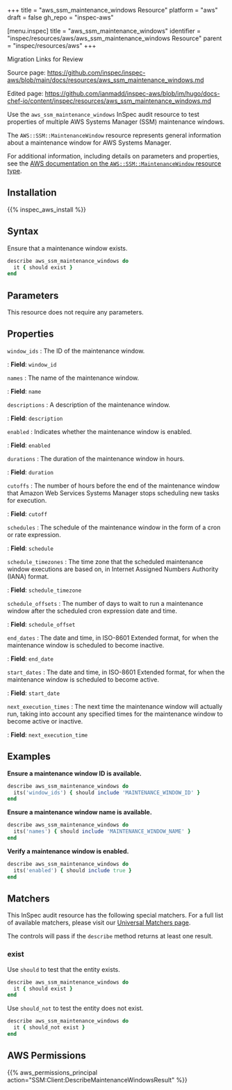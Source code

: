 +++
title = "aws_ssm_maintenance_windows Resource"
platform = "aws"
draft = false
gh_repo = "inspec-aws"

[menu.inspec]
title = "aws_ssm_maintenance_windows"
identifier = "inspec/resources/aws/aws_ssm_maintenance_windows Resource"
parent = "inspec/resources/aws"
+++

<div class="admonition-note">
<p class="admonition-note-title">Migration Links for Review</p>
<div class="admonition-note-text">
<p>Source page: <a href="https://github.com/inspec/inspec-aws/blob/main/docs/resources/aws_ssm_maintenance_windows.md">https://github.com/inspec/inspec-aws/blob/main/docs/resources/aws_ssm_maintenance_windows.md</a></p>
<p>Edited page: <a href="https://github.com/ianmadd/inspec-aws/blob/im/hugo/docs-chef-io/content/inspec/resources/aws_ssm_maintenance_windows.md">https://github.com/ianmadd/inspec-aws/blob/im/hugo/docs-chef-io/content/inspec/resources/aws_ssm_maintenance_windows.md</a></p>
</div>
</div>


Use the `aws_ssm_maintenance_windows` InSpec audit resource to test properties of multiple AWS Systems Manager (SSM) maintenance windows.

The `AWS::SSM::MaintenanceWindow` resource represents general information about a maintenance window for AWS Systems Manager.

For additional information, including details on parameters and properties, see the [AWS documentation on the `AWS::SSM::MaintenanceWindow` resource type](https://docs.aws.amazon.com/AWSCloudFormation/latest/UserGuide/aws-resource-ssm-maintenancewindow.html).

## Installation

{{% inspec_aws_install %}}

## Syntax

Ensure that a maintenance window exists.

```ruby
describe aws_ssm_maintenance_windows do
  it { should exist }
end
```

## Parameters

This resource does not require any parameters.

## Properties

`window_ids`
: The ID of the maintenance window.

: **Field**: `window_id`

`names`
: The name of the maintenance window.

: **Field**: `name`

`descriptions`
: A description of the maintenance window.

: **Field**: `description`

`enabled`
: Indicates whether the maintenance window is enabled.

: **Field**: `enabled`

`durations`
: The duration of the maintenance window in hours.

: **Field**: `duration`

`cutoffs`
: The number of hours before the end of the maintenance window that Amazon Web Services Systems Manager stops scheduling new tasks for execution.

: **Field**: `cutoff`

`schedules`
: The schedule of the maintenance window in the form of a cron or rate expression.

: **Field**: `schedule`

`schedule_timezones`
: The time zone that the scheduled maintenance window executions are based on, in Internet Assigned Numbers Authority (IANA) format.

: **Field**: `schedule_timezone`

`schedule_offsets`
: The number of days to wait to run a maintenance window after the scheduled cron expression date and time.

: **Field**: `schedule_offset`

`end_dates`
: The date and time, in ISO-8601 Extended format, for when the maintenance window is scheduled to become inactive.

: **Field**: `end_date`

`start_dates`
: The date and time, in ISO-8601 Extended format, for when the maintenance window is scheduled to become active.

: **Field**: `start_date`

`next_execution_times`
: The next time the maintenance window will actually run, taking into account any specified times for the maintenance window to become active or inactive.

: **Field**: `next_execution_time`

## Examples

**Ensure a maintenance window ID is available.**

```ruby
describe aws_ssm_maintenance_windows do
  its('window_ids') { should include 'MAINTENANCE_WINDOW_ID' }
end
```

**Ensure a maintenance window name is available.**

```ruby
describe aws_ssm_maintenance_windows do
  its('names') { should include 'MAINTENANCE_WINDOW_NAME' }
end
```

**Verify a maintenance window is enabled.**

```ruby
describe aws_ssm_maintenance_windows do
  its('enabled') { should include true }
end
```

## Matchers

This InSpec audit resource has the following special matchers. For a full list of available matchers, please visit our [Universal Matchers page](https://www.inspec.io/docs/reference/matchers/).

The controls will pass if the `describe` method returns at least one result.

### exist

Use `should` to test that the entity exists.

```ruby
describe aws_ssm_maintenance_windows do
  it { should exist }
end
```

Use `should_not` to test the entity does not exist.

```ruby
describe aws_ssm_maintenance_windows do
  it { should_not exist }
end
```

## AWS Permissions

{{% aws_permissions_principal action="SSM:Client:DescribeMaintenanceWindowsResult" %}}
